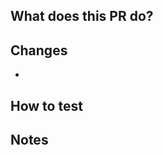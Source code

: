## What does this PR do?
<!-- Brief description of the changes -->

## Changes
- 

## How to test
<!-- Steps to test the changes -->

## Notes
<!-- Any additional information (optional) -->
